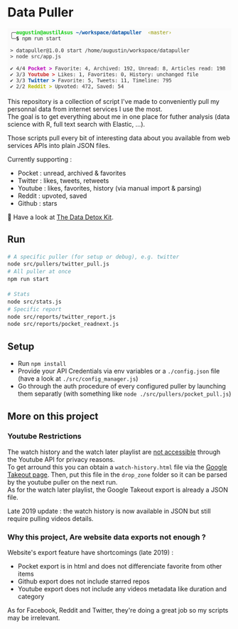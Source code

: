 # Data Puller

![Pull all CLI](./screenshot_pull.png)


This repository is a collection of script I've made to conveniently pull my personnal data from internet services I use the most.  
The goal is to get everything about me in one place for futher analysis (data science with R, full text search with Elastic, ...).

Those scripts pull every bit of interesting data about you available from web services APIs into plain JSON files.

Currently supporting :

- Pocket : unread, archived & favorites
- Twitter : likes, tweets, retweets
- Youtube : likes, favorites, history (via manual import & parsing)
- Reddit : upvoted, saved
- Github : stars

:hospital: Have a look at [The Data Detox Kit](https://datadetox.myshadow.org/en/detox).

## Run

```bash
# A specific puller (for setup or debug), e.g. twitter
node src/pullers/twitter_pull.js
# All puller at once
npm run start

# Stats
node src/stats.js
# Specific report
node src/reports/twitter_report.js
node src/reports/pocket_readnext.js
```

## Setup

* Run `npm install`
* Provide your API Credentials via env variables or a `./config.json` file (have a look at `./src/config_manager.js`)
* Go through the auth procedure of every configured puller by launching them separatly (with something like `node ./src/pullers/pocket_pull.js`)

## More on this project

### Youtube Restrictions

The watch history and the watch later playlist are [not accessible](https://developers.google.com/youtube/v3/revision_history#september-15-2016) through the Youtube API for privacy reasons.  
To get arround this you can obtain a `watch-history.html` file via the [Google Takeout page](https://takeout.google.com/settings/takeout).
Then, put this file in the `drop_zone` folder so it can be parsed by the youtube puller on the next run.  
As for the watch later playlist, the Google Takeout export is already a JSON file.

Late 2019 update : the watch history is now available in JSON but still require pulling videos details.

### Why this project, Are website data exports not enough ?

Website's export feature have shortcomings (late 2019) :

- Pocket export is in html and does not differenciate favorite from other items
- Github export does not include starred repos
- Youtube export does not include any videos metadata like duration and category

As for Facebook, Reddit and Twitter, they're doing a great job so my scripts may be irrelevant.
